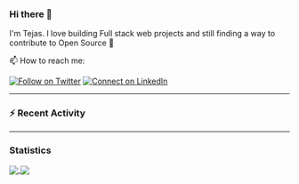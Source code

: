 ### Hi there 👋

I'm Tejas. I love building Full stack web projects and still finding a way to contribute to Open Source :raised_hands:

📫 How to reach me:


[![Follow on Twitter](https://img.shields.io/badge/--twitter?label=Twitter&logo=Twitter&style=social)](https://twitter.com/tejas_teju97) [![Connect on LinkedIn](https://img.shields.io/badge/--linkedin?label=LinkedIn&logo=LinkedIn&style=social)](https://www.linkedin.com/in/tejassadashivappa)

---

### :zap: Recent Activity

<!--START_SECTION:activity-->
<!--END_SECTION:activity-->

---

### Statistics
<a href="https://github.com/Tejas-Teju/github-readme-stats">
  <img align="center" src="https://github-readme-stats.vercel.app/api?username=Tejas-Teju&hide=stars&show_icons=true" />
</a>
<a href="https://github.com/Tejas-Teju/convoychat">
  <img align="center" src="https://github-readme-stats.vercel.app/api/top-langs/?username=Tejas-Teju&hide=ruby&layout=compact" />
</a>

<!--
**Tejas-Teju/Tejas-Teju** is a ✨ _special_ ✨ repository because its `README.md` (this file) appears on your GitHub profile.

Here are some ideas to get you started:

- 🔭 I’m currently working on ...
- 🌱 I’m currently learning ...
- 👯 I’m looking to collaborate on ...
- 🤔 I’m looking for help with ...
- 💬 Ask me about ...
- 📫 How to reach me: ...
- 😄 Pronouns: ...
- ⚡ Fun fact: ...
-->
